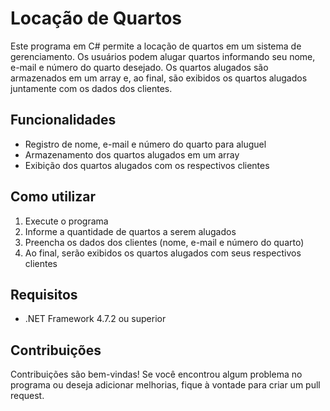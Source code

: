 
# Locação de Quartos

Este programa em C# permite a locação de quartos em um sistema de gerenciamento. Os usuários podem alugar quartos informando seu nome, e-mail e número do quarto desejado. Os quartos alugados são armazenados em um array e, ao final, são exibidos os quartos alugados juntamente com os dados dos clientes.

## Funcionalidades

- Registro de nome, e-mail e número do quarto para aluguel
- Armazenamento dos quartos alugados em um array
- Exibição dos quartos alugados com os respectivos clientes

## Como utilizar

1. Execute o programa
2. Informe a quantidade de quartos a serem alugados
3. Preencha os dados dos clientes (nome, e-mail e número do quarto)
4. Ao final, serão exibidos os quartos alugados com seus respectivos clientes

## Requisitos

- .NET Framework 4.7.2 ou superior

## Contribuições

Contribuições são bem-vindas! Se você encontrou algum problema no programa ou deseja adicionar melhorias, fique à vontade para criar um pull request.
